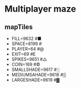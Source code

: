 # Multiplayer maze

## mapTiles

- FILL=9632 #■
- SPACE=8199 # 
- PLAYER=64 #@
- EXIT=69 #E
- SPIKES=9651 #△
- COIN=169 #©
- SMALLSHADE=9617 #░
- MEDIUMSAHADE=9618 #▒
- LARGESHADE=9619 #▓
